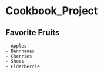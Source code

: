 # Cookbook_Project

## Favorite Fruits
    - Apples
    - Bannnanas
    - Cherries
    - Shoes
    - Elderberrie



